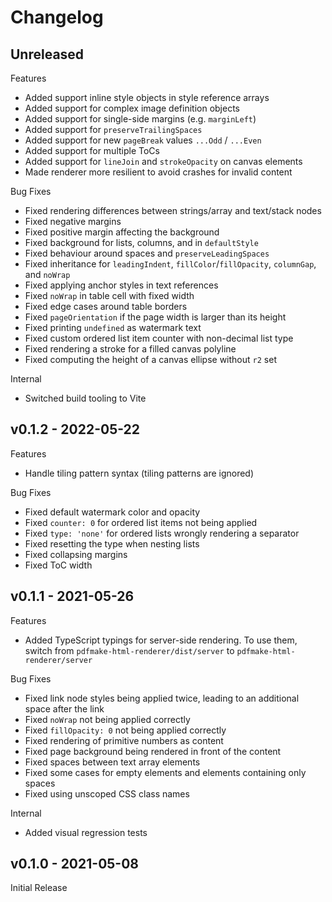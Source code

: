 # Changelog

## Unreleased

Features

* Added support inline style objects in style reference arrays
* Added support for complex image definition objects
* Added support for single-side margins (e.g. `marginLeft`)
* Added support for `preserveTrailingSpaces`
* Added support for new `pageBreak` values `...Odd` / `...Even`
* Added support for multiple ToCs
* Added support for `lineJoin` and `strokeOpacity` on canvas elements
* Made renderer more resilient to avoid crashes for invalid content

Bug Fixes

* Fixed rendering differences between strings/array and text/stack nodes
* Fixed negative margins
* Fixed positive margin affecting the background
* Fixed background for lists, columns, and in `defaultStyle`
* Fixed behaviour around spaces and `preserveLeadingSpaces`
* Fixed inheritance for `leadingIndent`, `fillColor`/`fillOpacity`, `columnGap`, and `noWrap`
* Fixed applying anchor styles in text references
* Fixed `noWrap` in table cell with fixed width
* Fixed edge cases around table borders
* Fixed `pageOrientation` if the page width is larger than its height
* Fixed printing `undefined` as watermark text
* Fixed custom ordered list item counter with non-decimal list type
* Fixed rendering a stroke for a filled canvas polyline
* Fixed computing the height of a canvas ellipse without `r2` set

Internal

* Switched build tooling to Vite

## v0.1.2 - 2022-05-22

Features

* Handle tiling pattern syntax (tiling patterns are ignored)

Bug Fixes

* Fixed default watermark color and opacity
* Fixed `counter: 0` for ordered list items not being applied
* Fixed `type: 'none'` for ordered lists wrongly rendering a separator
* Fixed resetting the type when nesting lists
* Fixed collapsing margins
* Fixed ToC width

## v0.1.1 - 2021-05-26

Features

* Added TypeScript typings for server-side rendering. To use them, switch from `pdfmake-html-renderer/dist/server` to `pdfmake-html-renderer/server`

Bug Fixes

* Fixed link node styles being applied twice, leading to an additional space after the link
* Fixed `noWrap` not being applied correctly
* Fixed `fillOpacity: 0` not being applied correctly
* Fixed rendering of primitive numbers as content
* Fixed page background being rendered in front of the content
* Fixed spaces between text array elements
* Fixed some cases for empty elements and elements containing only spaces
* Fixed using unscoped CSS class names

Internal

* Added visual regression tests

## v0.1.0 - 2021-05-08

Initial Release
